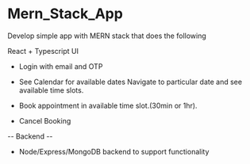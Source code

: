 # Mern_Stack_App


Develop simple app with MERN stack that does the following

React + Typescript UI

* Login with email and OTP

* See Calendar for available dates Navigate to particular date and see available time slots.

* Book appointment in available time slot.(30min or 1hr).
* Cancel Booking

-- Backend --
* Node/Express/MongoDB backend to support functionality
